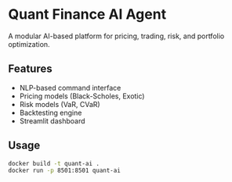 # Quant Finance AI Agent

A modular AI-based platform for pricing, trading, risk, and portfolio optimization.

## Features
- NLP-based command interface
- Pricing models (Black-Scholes, Exotic)
- Risk models (VaR, CVaR)
- Backtesting engine
- Streamlit dashboard

## Usage

```bash
docker build -t quant-ai .
docker run -p 8501:8501 quant-ai
```
